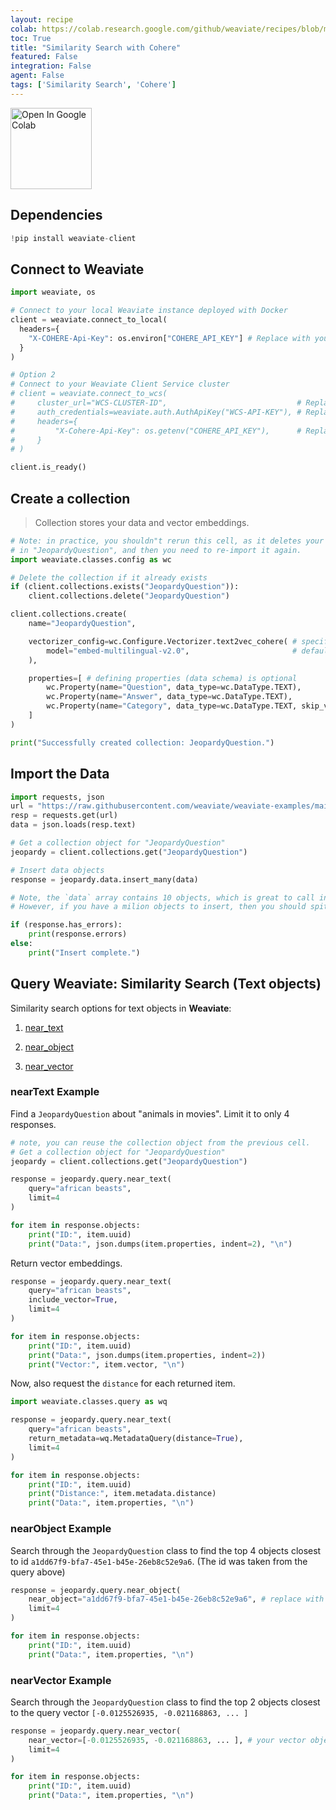 ```yaml
---
layout: recipe
colab: https://colab.research.google.com/github/weaviate/recipes/blob/main/weaviate-features/similarity-search/similarity_search_cohere.ipynb
toc: True
title: "Similarity Search with Cohere"
featured: False
integration: False
agent: False
tags: ['Similarity Search', 'Cohere']
---
```

<a href="https://colab.research.google.com/github/weaviate/recipes/blob/main/weaviate-features/similarity-search/similarity_search_cohere.ipynb" target="_blank">
  <img src="https://img.shields.io/badge/Open%20in-Colab-4285F4?style=flat&logo=googlecolab&logoColor=white" alt="Open In Google Colab" width="130"/>
</a>

## Dependencies

```python
!pip install weaviate-client
```

## Connect to Weaviate

```python
import weaviate, os

# Connect to your local Weaviate instance deployed with Docker
client = weaviate.connect_to_local(
  headers={
    "X-COHERE-Api-Key": os.environ["COHERE_API_KEY"] # Replace with your Cohere key - recommended: use env var
  }
)

# Option 2
# Connect to your Weaviate Client Service cluster
# client = weaviate.connect_to_wcs(
#     cluster_url="WCS-CLUSTER-ID",                             # Replace with your WCS cluster ID
#     auth_credentials=weaviate.auth.AuthApiKey("WCS-API-KEY"), # Replace with your WCS API KEY - recommended: use env var
#     headers={
#         "X-Cohere-Api-Key": os.getenv("COHERE_API_KEY"),      # Replace with your inference API key - recommended: use env var
#     }
# )

client.is_ready()
```

## Create a collection
> Collection stores your data and vector embeddings.

```python
# Note: in practice, you shouldn"t rerun this cell, as it deletes your data
# in "JeopardyQuestion", and then you need to re-import it again.
import weaviate.classes.config as wc

# Delete the collection if it already exists
if (client.collections.exists("JeopardyQuestion")):
    client.collections.delete("JeopardyQuestion")

client.collections.create(
    name="JeopardyQuestion",

    vectorizer_config=wc.Configure.Vectorizer.text2vec_cohere( # specify the vectorizer and model type you"re using
        model="embed-multilingual-v2.0",                       # defaults to embed-multilingual-v2.0 if not set
    ),

    properties=[ # defining properties (data schema) is optional
        wc.Property(name="Question", data_type=wc.DataType.TEXT), 
        wc.Property(name="Answer", data_type=wc.DataType.TEXT),
        wc.Property(name="Category", data_type=wc.DataType.TEXT, skip_vectorization=True), 
    ]
)

print("Successfully created collection: JeopardyQuestion.")
```

## Import the Data

```python
import requests, json
url = "https://raw.githubusercontent.com/weaviate/weaviate-examples/main/jeopardy_small_dataset/jeopardy_tiny.json"
resp = requests.get(url)
data = json.loads(resp.text)

# Get a collection object for "JeopardyQuestion"
jeopardy = client.collections.get("JeopardyQuestion")

# Insert data objects
response = jeopardy.data.insert_many(data)

# Note, the `data` array contains 10 objects, which is great to call insert_many with.
# However, if you have a milion objects to insert, then you should spit them into smaller batches (i.e. 100-1000 per insert)

if (response.has_errors):
    print(response.errors)
else:
    print("Insert complete.")
```

## Query Weaviate: Similarity Search (Text objects)

Similarity search options for text objects in **Weaviate**:

1. [near_text](https://docs.weaviate.io/weaviate/search/similarity#an-input-medium)

2. [near_object](https://docs.weaviate.io/weaviate/search/similarity#an-object)

3. [near_vector](https://docs.weaviate.io/weaviate/search/similarity#a-vector)

### nearText Example

Find a `JeopardyQuestion` about "animals in movies". Limit it to only 4 responses.

```python
# note, you can reuse the collection object from the previous cell.
# Get a collection object for "JeopardyQuestion"
jeopardy = client.collections.get("JeopardyQuestion")

response = jeopardy.query.near_text(
    query="african beasts",
    limit=4
)

for item in response.objects:
    print("ID:", item.uuid)
    print("Data:", json.dumps(item.properties, indent=2), "\n")
```

Return vector embeddings.

```python
response = jeopardy.query.near_text(
    query="african beasts",
    include_vector=True,
    limit=4
)

for item in response.objects:
    print("ID:", item.uuid)
    print("Data:", json.dumps(item.properties, indent=2))
    print("Vector:", item.vector, "\n")
```

Now, also request the `distance` for each returned item.

```python
import weaviate.classes.query as wq

response = jeopardy.query.near_text(
    query="african beasts",
    return_metadata=wq.MetadataQuery(distance=True),
    limit=4
)

for item in response.objects:
    print("ID:", item.uuid)
    print("Distance:", item.metadata.distance)
    print("Data:", item.properties, "\n")
```

### nearObject Example

Search through the `JeopardyQuestion` class to find the top 4 objects closest to id `a1dd67f9-bfa7-45e1-b45e-26eb8c52e9a6`. (The id was taken from the query above)

```python
response = jeopardy.query.near_object(
    near_object="a1dd67f9-bfa7-45e1-b45e-26eb8c52e9a6", # replace with your id of interest
    limit=4
)

for item in response.objects:
    print("ID:", item.uuid)
    print("Data:", item.properties, "\n")
```

### nearVector Example

Search through the `JeopardyQuestion` class to find the top 2 objects closest to the query vector `[-0.0125526935, -0.021168863, ... ]`

```python
response = jeopardy.query.near_vector(
    near_vector=[-0.0125526935, -0.021168863, ... ], # your vector object goes here
    limit=4
)

for item in response.objects:
    print("ID:", item.uuid)
    print("Data:", item.properties, "\n")
```